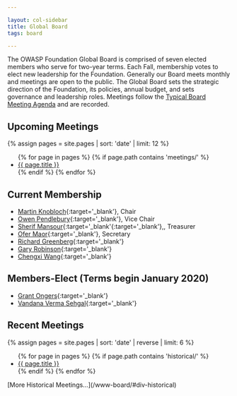 ```yaml
---

layout: col-sidebar
title: Global Board
tags: board

---
```


The OWASP Foundation Global Board is comprised of seven elected members who serve for two-year terms. Each Fall, membership votes to elect new leadership for the Foundation. Generally our Board meets monthly and meetings are open to the public. The Global Board sets the strategic direction of the Foundation, its policies, annual budget, and sets governance and leadership roles. Meetings follow the [Typical Board Meeting Agenda](/www-board/typical_agenda) and are recorded. 

## Upcoming Meetings
{% assign pages = site.pages | sort: 'date' | limit: 12 %}
<ul>
{% for page in pages %}
 {% if page.path contains 'meetings/' %}
 <li><a href='/www-board{{ page.url }}'>{{ page.title }}</a></li>
 {% endif %}
{% endfor %}
</ul>

## Current Membership
* [Martin Knobloch](mailto:martin.knobloch@owasp.org?subject=OWASP%20Global%20Board){:target='_blank'}, Chair
* [Owen Pendlebury](mailto:owen.pendlebury@owasp.org?subject=OWASP%20Global%20Board){:target='_blank'}, Vice Chair
* [Sherif Mansour](mailto:sherif.mansour@owasp.org?subject=OWASP%20Global%20Board){:target='_blank'{:target='_blank'},, Treasurer
* [Ofer Maor](mailto:ofer.maor@owasp.org?subject=OWASP%20Global%20Board){:target='_blank'}, Secretary
* [Richard Greenberg](mailto:richard.greenberg@owasp.org?subject=OWASP%20Global%20Board){:target='_blank'}
* [Gary Robinson](mailto:gary.robinson@owasp.org?subject=OWASP%20Global%20Board){:target='_blank'}
* [Chengxi Wang](mailto:chengxi.wang@owasp.org?subject=OWASP%20Global%20Board){:target='_blank'}

## Members-Elect (Terms begin January 2020)
* [Grant Ongers](grant.ongers@owasp.org?subject=OWASP%20Global%20Board){:target='_blank'}
* [Vandana Verma Sehgal](mailto:Vandana.verma@owasp.org?subject=OWASP%20Global%20Board){:target='_blank'}

## Recent Meetings
{% assign pages = site.pages | sort: 'date' | reverse | limit: 6 %}
<ul>
{% for page in pages %}
 {% if page.path contains 'historical/' %}
 <li><a href='/www-board{{ page.url }}'>{{ page.title }}</a></li>
 {% endif %}
{% endfor %}
</ul>
[More Historical Meetings...](/www-board/#div-historical)



